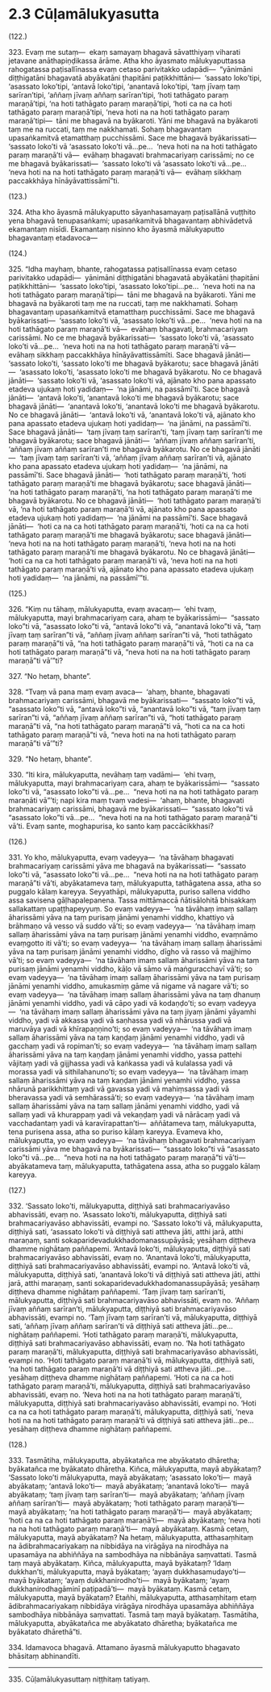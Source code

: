 # 2.3 Cūḷamālukyasutta

(122.)

323\. Evaṃ me sutaṃ—  ekaṃ samayaṃ bhagavā sāvatthiyaṃ viharati jetavane anāthapiṇḍikassa ārāme. Atha kho āyasmato mālukyaputtassa rahogatassa paṭisallīnassa evaṃ cetaso parivitakko udapādi—  “yānimāni diṭṭhigatāni bhagavatā abyākatāni ṭhapitāni paṭikkhittāni—  ‘sassato loko’tipi, ‘asassato loko’tipi, ‘antavā loko’tipi, ‘anantavā loko’tipi, ‘taṃ jīvaṃ taṃ sarīran’tipi, ‘aññaṃ jīvaṃ aññaṃ sarīran’tipi, ‘hoti tathāgato paraṃ maraṇā’tipi, ‘na hoti tathāgato paraṃ maraṇā’tipi, ‘hoti ca na ca hoti tathāgato paraṃ maraṇā’tipi, ‘neva hoti na na hoti tathāgato paraṃ maraṇā’tipi—  tāni me bhagavā na byākaroti. Yāni me bhagavā na byākaroti taṃ me na ruccati, taṃ me nakkhamati. Sohaṃ bhagavantaṃ upasaṅkamitvā etamatthaṃ pucchissāmi. Sace me bhagavā byākarissati—  ‘sassato loko’ti vā ‘asassato loko’ti vā…pe…  ‘neva hoti na na hoti tathāgato paraṃ maraṇā’ti vā—  evāhaṃ bhagavati brahmacariyaṃ carissāmi; no ce me bhagavā byākarissati—  ‘sassato loko’ti vā ‘asassato loko’ti vā…pe…  ‘neva hoti na na hoti tathāgato paraṃ maraṇā’ti vā—  evāhaṃ sikkhaṃ paccakkhāya hīnāyāvattissāmī”ti.

(123.)

324\. Atha kho āyasmā mālukyaputto sāyanhasamayaṃ paṭisallānā vuṭṭhito yena bhagavā tenupasaṅkami; upasaṅkamitvā bhagavantaṃ abhivādetvā ekamantaṃ nisīdi. Ekamantaṃ nisinno kho āyasmā mālukyaputto bhagavantaṃ etadavoca—

(124.)

325\. “Idha mayhaṃ, bhante, rahogatassa paṭisallīnassa evaṃ cetaso parivitakko udapādi—  yānimāni diṭṭhigatāni bhagavatā abyākatāni ṭhapitāni paṭikkhittāni—  ‘sassato loko’tipi, ‘asassato loko’tipi…pe…  ‘neva hoti na na hoti tathāgato paraṃ maraṇā’tipi—  tāni me bhagavā na byākaroti. Yāni me bhagavā na byākaroti taṃ me na ruccati, taṃ me nakkhamati. Sohaṃ bhagavantaṃ upasaṅkamitvā etamatthaṃ pucchissāmi. Sace me bhagavā byākarissati—  ‘sassato loko’ti vā, ‘asassato loko’ti vā…pe…  ‘neva hoti na na hoti tathāgato paraṃ maraṇā’ti vā—  evāhaṃ bhagavati, brahmacariyaṃ carissāmi. No ce me bhagavā byākarissati—  ‘sassato loko’ti vā, ‘asassato loko’ti vā…pe…  ‘neva hoti na na hoti tathāgato paraṃ maraṇā’ti vā—  evāhaṃ sikkhaṃ paccakkhāya hīnāyāvattissāmīti. Sace bhagavā jānāti—  ‘sassato loko’ti, ‘sassato loko’ti me bhagavā byākarotu; sace bhagavā jānāti—  ‘asassato loko’ti, ‘asassato loko’ti me bhagavā byākarotu. No ce bhagavā jānāti—  ‘sassato loko’ti vā, ‘asassato loko’ti vā, ajānato kho pana apassato etadeva ujukaṃ hoti yadidaṃ—  ‘na jānāmi, na passāmī’ti. Sace bhagavā jānāti—  ‘antavā loko’ti, ‘anantavā loko’ti me bhagavā byākarotu; sace bhagavā jānāti—  ‘anantavā loko’ti, ‘anantavā loko’ti me bhagavā byākarotu. No ce bhagavā jānāti—  ‘antavā loko’ti vā, ‘anantavā loko’ti vā, ajānato kho pana apassato etadeva ujukaṃ hoti yadidaṃ—  ‘na jānāmi, na passāmī’ti. Sace bhagavā jānāti—  ‘taṃ jīvaṃ taṃ sarīran’ti, ‘taṃ jīvaṃ taṃ sarīran’ti me bhagavā byākarotu; sace bhagavā jānāti—  ‘aññaṃ jīvaṃ aññaṃ sarīran’ti, ‘aññaṃ jīvaṃ aññaṃ sarīran’ti me bhagavā byākarotu. No ce bhagavā jānāti—  ‘taṃ jīvaṃ taṃ sarīran’ti vā, ‘aññaṃ jīvaṃ aññaṃ sarīran’ti vā, ajānato kho pana apassato etadeva ujukaṃ hoti yadidaṃ—  ‘na jānāmi, na passāmī’ti. Sace bhagavā jānāti—  ‘hoti tathāgato paraṃ maraṇā’ti, ‘hoti tathāgato paraṃ maraṇā’ti me bhagavā byākarotu; sace bhagavā jānāti—  ‘na hoti tathāgato paraṃ maraṇā’ti, ‘na hoti tathāgato paraṃ maraṇā’ti me bhagavā byākarotu. No ce bhagavā jānāti—  ‘hoti tathāgato paraṃ maraṇā’ti vā, ‘na hoti tathāgato paraṃ maraṇā’ti vā, ajānato kho pana apassato etadeva ujukaṃ hoti yadidaṃ—  ‘na jānāmi na passāmī’ti. Sace bhagavā jānāti—  ‘hoti ca na ca hoti tathāgato paraṃ maraṇā’ti, ‘hoti ca na ca hoti tathāgato paraṃ maraṇā’ti me bhagavā byākarotu; sace bhagavā jānāti—  ‘neva hoti na na hoti tathāgato paraṃ maraṇā’ti, ‘neva hoti na na hoti tathāgato paraṃ maraṇā’ti me bhagavā byākarotu. No ce bhagavā jānāti—  ‘hoti ca na ca hoti tathāgato paraṃ maraṇā’ti vā, ‘neva hoti na na hoti tathāgato paraṃ maraṇā’ti vā, ajānato kho pana apassato etadeva ujukaṃ hoti yadidaṃ—  ‘na jānāmi, na passāmī’”ti.

(125.)

326\. “Kiṃ nu tāhaṃ, mālukyaputta, evaṃ avacaṃ—  ‘ehi tvaṃ, mālukyaputta, mayi brahmacariyaṃ cara, ahaṃ te byākarissāmi—  “sassato loko”ti vā, “asassato loko”ti vā, “antavā loko”ti vā, “anantavā loko”ti vā, “taṃ jīvaṃ taṃ sarīran”ti vā, “aññaṃ jīvaṃ aññaṃ sarīran”ti vā, “hoti tathāgato paraṃ maraṇā”ti vā, “na hoti tathāgato paraṃ maraṇā”ti vā, “hoti ca na ca hoti tathāgato paraṃ maraṇā”ti vā, “neva hoti na na hoti tathāgato paraṃ maraṇā”ti vā’”ti?

327\. “No hetaṃ, bhante”.

328\. “Tvaṃ vā pana maṃ evaṃ avaca—  ‘ahaṃ, bhante, bhagavati brahmacariyaṃ carissāmi, bhagavā me byākarissati—  “sassato loko”ti vā, “asassato loko”ti vā, “antavā loko”ti vā, “anantavā loko”ti vā, “taṃ jīvaṃ taṃ sarīran”ti vā, “aññaṃ jīvaṃ aññaṃ sarīran”ti vā, “hoti tathāgato paraṃ maraṇā”ti vā, “na hoti tathāgato paraṃ maraṇā”ti vā, “hoti ca na ca hoti tathāgato paraṃ maraṇā”ti vā, “neva hoti na na hoti tathāgato paraṃ maraṇā”ti vā’”ti?

329\. “No hetaṃ, bhante”.

330\. “Iti kira, mālukyaputta, nevāhaṃ taṃ vadāmi—  ‘ehi tvaṃ, mālukyaputta, mayi brahmacariyaṃ cara, ahaṃ te byākarissāmi—  “sassato loko”ti vā, “asassato loko”ti vā…pe…  “neva hoti na na hoti tathāgato paraṃ maraṇāti vā”’ti; napi kira maṃ tvaṃ vadesi—  ‘ahaṃ, bhante, bhagavati brahmacariyaṃ carissāmi, bhagavā me byākarissati—  “sassato loko”ti vā “asassato loko”ti vā…pe…  “neva hoti na na hoti tathāgato paraṃ maraṇā”ti vā’ti. Evaṃ sante, moghapurisa, ko santo kaṃ paccācikkhasi?

(126.)

331\. Yo kho, mālukyaputta, evaṃ vadeyya—  ‘na tāvāhaṃ bhagavati brahmacariyaṃ carissāmi yāva me bhagavā na byākarissati—  “sassato loko”ti vā, “asassato loko”ti vā…pe…  “neva hoti na na hoti tathāgato paraṃ maraṇā”ti vā’ti, abyākatameva taṃ, mālukyaputta, tathāgatena assa, atha so puggalo kālaṃ kareyya. Seyyathāpi, mālukyaputta, puriso sallena viddho assa savisena gāḷhapalepanena. Tassa mittāmaccā ñātisālohitā bhisakkaṃ sallakattaṃ upaṭṭhapeyyuṃ. So evaṃ vadeyya—  ‘na tāvāhaṃ imaṃ sallaṃ āharissāmi yāva na taṃ purisaṃ jānāmi yenamhi viddho, khattiyo vā brāhmaṇo vā vesso vā suddo vā’ti; so evaṃ vadeyya—  ‘na tāvāhaṃ imaṃ sallaṃ āharissāmi yāva na taṃ purisaṃ jānāmi yenamhi viddho, evaṃnāmo evaṃgotto iti vā’ti; so evaṃ vadeyya—  ‘na tāvāhaṃ imaṃ sallaṃ āharissāmi yāva na taṃ purisaṃ jānāmi yenamhi viddho, dīgho vā rasso vā majjhimo vā’ti; so evaṃ vadeyya—  ‘na tāvāhaṃ imaṃ sallaṃ āharissāmi yāva na taṃ purisaṃ jānāmi yenamhi viddho, kāḷo vā sāmo vā maṅguracchavī vā’ti; so evaṃ vadeyya—  ‘na tāvāhaṃ imaṃ sallaṃ āharissāmi yāva na taṃ purisaṃ jānāmi yenamhi viddho, amukasmiṃ gāme vā nigame vā nagare vā’ti; so evaṃ vadeyya—  ‘na tāvāhaṃ imaṃ sallaṃ āharissāmi yāva na taṃ dhanuṃ jānāmi yenamhi viddho, yadi vā cāpo yadi vā kodaṇḍo’ti; so evaṃ vadeyya—  ‘na tāvāhaṃ imaṃ sallaṃ āharissāmi yāva na taṃ jiyaṃ jānāmi yāyamhi viddho, yadi vā akkassa yadi vā saṇhassa yadi vā nhārussa yadi vā maruvāya yadi vā khīrapaṇṇino’ti; so evaṃ vadeyya—  ‘na tāvāhaṃ imaṃ sallaṃ āharissāmi yāva na taṃ kaṇḍaṃ jānāmi yenamhi viddho, yadi vā gacchaṃ yadi vā ropiman’ti; so evaṃ vadeyya—  ‘na tāvāhaṃ imaṃ sallaṃ āharissāmi yāva na taṃ kaṇḍaṃ jānāmi yenamhi viddho, yassa pattehi vājitaṃ yadi vā gijjhassa yadi vā kaṅkassa yadi vā kulalassa yadi vā morassa yadi vā sithilahanuno’ti; so evaṃ vadeyya—  ‘na tāvāhaṃ imaṃ sallaṃ āharissāmi yāva na taṃ kaṇḍaṃ jānāmi yenamhi viddho, yassa nhārunā parikkhittaṃ yadi vā gavassa yadi vā mahiṃsassa yadi vā bheravassa yadi vā semhārassā’ti; so evaṃ vadeyya—  ‘na tāvāhaṃ imaṃ sallaṃ āharissāmi yāva na taṃ sallaṃ jānāmi yenamhi viddho, yadi vā sallaṃ yadi vā khurappaṃ yadi vā vekaṇḍaṃ yadi vā nārācaṃ yadi vā vacchadantaṃ yadi vā karavīrapattan’ti—  aññātameva taṃ, mālukyaputta, tena purisena assa, atha so puriso kālaṃ kareyya. Evameva kho, mālukyaputta, yo evaṃ vadeyya—  ‘na tāvāhaṃ bhagavati brahmacariyaṃ carissāmi yāva me bhagavā na byākarissati—  “sassato loko”ti vā “asassato loko”ti vā…pe…  “neva hoti na na hoti tathāgato paraṃ maraṇā”ti vā’ti—  abyākatameva taṃ, mālukyaputta, tathāgatena assa, atha so puggalo kālaṃ kareyya.

(127.)

332\. ‘Sassato loko’ti, mālukyaputta, diṭṭhiyā sati brahmacariyavāso abhavissāti, evaṃ no. ‘Asassato loko’ti, mālukyaputta, diṭṭhiyā sati brahmacariyavāso abhavissāti, evampi no. ‘Sassato loko’ti vā, mālukyaputta, diṭṭhiyā sati, ‘asassato loko’ti vā diṭṭhiyā sati attheva jāti, atthi jarā, atthi maraṇaṃ, santi sokaparidevadukkhadomanassupāyāsā; yesāhaṃ diṭṭheva dhamme nighātaṃ paññapemi. ‘Antavā loko’ti, mālukyaputta, diṭṭhiyā sati brahmacariyavāso abhavissāti, evaṃ no. ‘Anantavā loko’ti, mālukyaputta, diṭṭhiyā sati brahmacariyavāso abhavissāti, evampi no. ‘Antavā loko’ti vā, mālukyaputta, diṭṭhiyā sati, ‘anantavā loko’ti vā diṭṭhiyā sati attheva jāti, atthi jarā, atthi maraṇaṃ, santi sokaparidevadukkhadomanassupāyāsā; yesāhaṃ diṭṭheva dhamme nighātaṃ paññapemi. ‘Taṃ jīvaṃ taṃ sarīran’ti, mālukyaputta, diṭṭhiyā sati brahmacariyavāso abhavissāti, evaṃ no. ‘Aññaṃ jīvaṃ aññaṃ sarīran’ti, mālukyaputta, diṭṭhiyā sati brahmacariyavāso abhavissāti, evampi no. ‘Taṃ jīvaṃ taṃ sarīran’ti vā, mālukyaputta, diṭṭhiyā sati, ‘aññaṃ jīvaṃ aññaṃ sarīran’ti vā diṭṭhiyā sati attheva jāti…pe…  nighātaṃ paññapemi. ‘Hoti tathāgato paraṃ maraṇā’ti, mālukyaputta, diṭṭhiyā sati brahmacariyavāso abhavissāti, evaṃ no. ‘Na hoti tathāgato paraṃ maraṇā’ti, mālukyaputta, diṭṭhiyā sati brahmacariyavāso abhavissāti, evampi no. ‘Hoti tathāgato paraṃ maraṇā’ti vā, mālukyaputta, diṭṭhiyā sati, ‘na hoti tathāgato paraṃ maraṇā’ti vā diṭṭhiyā sati attheva jāti…pe…  yesāhaṃ diṭṭheva dhamme nighātaṃ paññapemi. ‘Hoti ca na ca hoti tathāgato paraṃ maraṇā’ti, mālukyaputta, diṭṭhiyā sati brahmacariyavāso abhavissāti, evaṃ no. ‘Neva hoti na na hoti tathāgato paraṃ maraṇā’ti, mālukyaputta, diṭṭhiyā sati brahmacariyavāso abhavissāti, evampi no. ‘Hoti ca na ca hoti tathāgato paraṃ maraṇā’ti, mālukyaputta, diṭṭhiyā sati, ‘neva hoti na na hoti tathāgato paraṃ maraṇā’ti vā diṭṭhiyā sati attheva jāti…pe…  yesāhaṃ diṭṭheva dhamme nighātaṃ paññapemi.

(128.)

333\. Tasmātiha, mālukyaputta, abyākatañca me abyākatato dhāretha; byākatañca me byākatato dhāretha. Kiñca, mālukyaputta, mayā abyākataṃ? ‘Sassato loko’ti mālukyaputta, mayā abyākataṃ; ‘asassato loko’ti—  mayā abyākataṃ; ‘antavā loko’ti—  mayā abyākataṃ; ‘anantavā loko’ti—  mayā abyākataṃ; ‘taṃ jīvaṃ taṃ sarīran’ti—  mayā abyākataṃ; ‘aññaṃ jīvaṃ aññaṃ sarīran’ti—  mayā abyākataṃ; ‘hoti tathāgato paraṃ maraṇā’ti—  mayā abyākataṃ; ‘na hoti tathāgato paraṃ maraṇā’ti—  mayā abyākataṃ; ‘hoti ca na ca hoti tathāgato paraṃ maraṇā’ti—  mayā abyākataṃ; ‘neva hoti na na hoti tathāgato paraṃ maraṇā’ti—  mayā abyākataṃ. Kasmā cetaṃ, mālukyaputta, mayā abyākataṃ? Na hetaṃ, mālukyaputta, atthasaṃhitaṃ na ādibrahmacariyakaṃ na nibbidāya na virāgāya na nirodhāya na upasamāya na abhiññāya na sambodhāya na nibbānāya saṃvattati. Tasmā taṃ mayā abyākataṃ. Kiñca, mālukyaputta, mayā byākataṃ? ‘Idaṃ dukkhan’ti, mālukyaputta, mayā byākataṃ; ‘ayaṃ dukkhasamudayo’ti—  mayā byākataṃ; ‘ayaṃ dukkhanirodho’ti—  mayā byākataṃ; ‘ayaṃ dukkhanirodhagāminī paṭipadā’ti—  mayā byākataṃ. Kasmā cetaṃ, mālukyaputta, mayā byākataṃ? Etañhi, mālukyaputta, atthasaṃhitaṃ etaṃ ādibrahmacariyakaṃ nibbidāya virāgāya nirodhāya upasamāya abhiññāya sambodhāya nibbānāya saṃvattati. Tasmā taṃ mayā byākataṃ. Tasmātiha, mālukyaputta, abyākatañca me abyākatato dhāretha; byākatañca me byākatato dhārethā”ti.

334\. Idamavoca bhagavā. Attamano āyasmā mālukyaputto bhagavato bhāsitaṃ abhinandīti.

---

335\. Cūḷamālukyasuttaṃ niṭṭhitaṃ tatiyaṃ.
